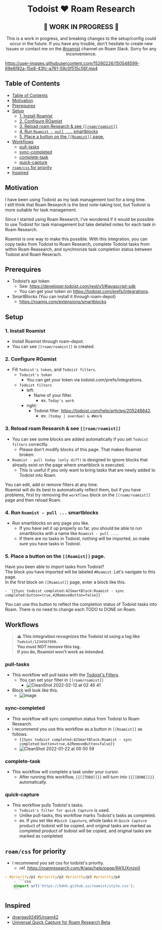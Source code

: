 <div align="center">
  <h1>Todoist ❤️ Roam Research</h1>
  <h2>🚧 WORK IN PROGRESS 🚧</h2>
  <p>
  This is a work in progress, and breaking changes to the setup/config could occur in the future. 
  If you have any trouble, don't hesitate to create new Issues or contact me on the <a href="https://roamresearch.slack.com/archives/C03318RAN72">#roamist</a> channel on Roam Slack. Sorry for any inconvenience.
  </p>
</div>

https://user-images.githubusercontent.com/15260226/150548599-69e6f82a-15e8-43fc-a761-59c0f515c56f.mp4

## Table of Contents

- [Table of Contents](#table-of-contents)
- [Motivation](#motivation)
- [Prerequires](#prerequires)
- [Setup](#setup)
  - [1. Install Roamist](#1.-install-roamist)
  - [2. Configure ROamist](#2.-configure-roamist)
  - [3. Reload roam Research & see `[[roam/roamist]]`](#3.-reload-roam-research-&-see-`[[roam/roamist]]`)
  - [4. Run `Roamist - pull ...` smartblocks](#4.-run-`roamist---pull-...`-smartblocks)
  - [5. Place a button on the `[[Roamist]]` page.](#5.-place-a-button-on-the-`[[roamist]]`-page.)
- [Workflows](#workflows)
  - [pull-tasks](#pull-tasks)
  - [sync-completed](#sync-completed)
  - [complete-task](#complete-task)
  - [quick-capture](#quick-capture)
- [`roam/css` for priority](#`roam/css`-for-priority)
- [Inspired](#inspired)

## Motivation

I have been using Todoist as my task management tool for a long time.  
I still think that Roam Research is the best note-taking tool, but Todoist is more suitable for task management.

Since I started using Roam Research, I've wondered if it would be possible to use Todoist for task management but take detailed notes for each task in Roam Research.

Roamist is one way to make this possible. With this integration, you can copy tasks from Todoist to Roam Research, complete Todoist tasks from within Roam Reasearch, and synchronize task completion status between Todoist and Roam Reserach.

## Prerequires

- Todoist’s api token
  - See: https://developer.todoist.com/rest/v1/#javascript-sdk
  - You can get your token on https://todoist.com/prefs/integrations.
- SmartBlocks (You can install it through roam-depot)
  - https://roamjs.com/extensions/smartblocks

## Setup

### 1. Install Roamist

- Install Roamist through roam-depot.
- You can see `[[roam/roamist]]` is created.

### 2. Configure ROamist

- Fill `Todoist's token`, and `Todoist filters`.
  - `Todoist's token`
    - You can get your token via todoist.com/prefs/integrations.
  - `Todoist filters`
    - left:
      - Name of your filter.
        - ex. `Today's work`
    - right:
      - Todoist filter. https://todoist.com/help/articles/205248842.
        - ex. `(today | overdue) & #Work`

### 3. Reload roam Research & see `[[roam/roamist]]`

- You can see some blocks are added automatically if you set `Todoist filters` correctlly.
  - Please don't modify blocks of this page. That makes Roamist broken.
- `Roamist - pull today (only diff)` is designed to ignore blocks that already exist on the page where smartblock is executed.
  - This is useful if you only want to bring tasks that are newly added to Todoist into Roam.

You can edit, add or remove filters at any time.  
Roamist will do its best to automatically reflect them, but if you have problems, first try removing the `workflows` block on the `[[roam/roamist]]` page and then reload Roam.

### 4. Run `Roamist - pull ...` smartblocks

- Run smartblocks on any page you like.
  - If you have set it up properly so far, you should be able to run smartblocks with a name like `Roamist - pull ...`.
  - If there are no tasks in Todoist, nothing will be imported, so make sure you have tasks in Todoist.

### 5. Place a button on the `[[Roamist]]` page.

Have you been able to import tasks from Todoist?  
The block you have imported will be labeled `#Roamist`. Let's navigate to this page.  
In the first block on `[[Roamist]]` page, enter a block like this.

```
- `{{Sync todoist completed:42SmartBlock:Roamist - sync completed:button=true,42RemoveButton=false}}`
```

You can use this button to reflect the completion status of Todoist tasks into Roam.
There is no need to change each TODO to DONE on Roam.

## Workflows

> :warning: **This integration recognizes the Todoist id using a tag like `Todoist/1234567890`.**  
> **You must NOT remove this tag.**  
> **If you do, Roamist won't work as intended.**

### pull-tasks

- This workflow will pull tasks with the [Todoist's Filters](https://todoist.com/help/articles/introduction-to-filters).
  - You can set your filter in `[[roam/roamist]]`
    - ![CleanShot 2022-02-12 at 02 46 41](https://user-images.githubusercontent.com/15260226/153642825-b1afc320-2204-4783-ba60-a52fa64115a5.png)
- Block will look like this.
  - ![image](https://user-images.githubusercontent.com/15260226/150467089-d564ebe3-cded-4bfe-860e-c6e032b93cd2.png)

### sync-completed

- This workflow will sync completion status from Todoist to Roam Research.
- I recommend you use this workflow as a button in `[[Roamist]]` as follows.
  - `{{Sync todoist completed:42SmartBlock:Roamist - sync completed:button=true,42RemoveButton=false}}`
  - ![CleanShot 2022-01-22 at 00 00 59](https://user-images.githubusercontent.com/15260226/150549391-3d993f6d-2edd-4e8f-bc8b-e7440a4e2236.png)

### complete-task

- This workflow will complete a task under your cursor.
  - After running this workflow, `{{[[TODO]]}}` will turn into `{{[[DONE]]}}` automatically.

### quick-capture

- This workflow pulls Todoist's tasks.
  - `Todoist's filter for quick Capture` is used.
  - Unlike pull-tasks, this workflow marks Todoist's tasks as completed.
  - ex. If you set like `#Quick Caputure`, whole tasks in `Quick Capture` product of todoist will be copied, and original tasks are marked as completed product of todoist will be copied, and original tasks are marked as completed

## `roam/css` for priority

- I recommend you set css for todoist's priority.
  - ref. https://roamresearch.com/#/app/help/page/RA1UXmzp0

````css
- #priority/p1 #priority/p2 #priority/p3 #priority/p4
    - ```css
    @import url('https://kdnk.github.io/roamist/style.css');
    ```
````

## Inspired

- [dvargas92495/roam42](https://github.com/dvargas92495/roam42)
- [Universal Quick Capture for Roam Research Beta](https://github.com/dvargas92495/SmartBlocks/issues/187)
